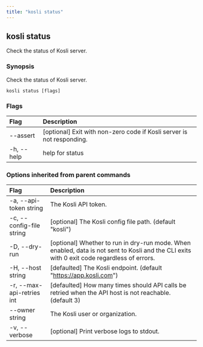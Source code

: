 ```yaml
---
title: "kosli status"
---
```


## kosli status


Check the status of Kosli server.


### Synopsis


Check the status of Kosli server.


```shell
kosli status [flags]
```

### Flags
| Flag | Description |
| :--- | :--- |
|        --assert  |  [optional] Exit with non-zero code if Kosli server is not responding.  |
|    -h, --help  |  help for status  |


### Options inherited from parent commands
| Flag | Description |
| :--- | :--- |
|    -a, --api-token string  |  The Kosli API token.  |
|    -c, --config-file string  |  [optional] The Kosli config file path. (default "kosli")  |
|    -D, --dry-run  |  [optional] Whether to run in dry-run mode. When enabled, data is not sent to Kosli and the CLI exits with 0 exit code regardless of errors.  |
|    -H, --host string  |  [defaulted] The Kosli endpoint. (default "https://app.kosli.com")  |
|    -r, --max-api-retries int  |  [defaulted] How many times should API calls be retried when the API host is not reachable. (default 3)  |
|        --owner string  |  The Kosli user or organization.  |
|    -v, --verbose  |  [optional] Print verbose logs to stdout.  |


